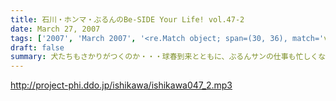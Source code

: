 ```yaml
---
title: 石川・ホンマ・ぶるんのBe-SIDE Your Life! vol.47-2
date: March 27, 2007
tags: ['2007', 'March 2007', '<re.Match object; span=(30, 36), match='vol.47'>']
draft: false
summary: 犬たちもさかりがつくのか・・・球春到来とともに、ぶるんサンの仕事も忙しくなるばかり・・・本日は珍しく、この二本目でぶるんサンはオサラバです。なんでも、銀座で打ち合わせだとか！うーん、改編期真っ盛り〜〜NAMAE
---
```


http://project-phi.ddo.jp/ishikawa/ishikawa047_2.mp3
